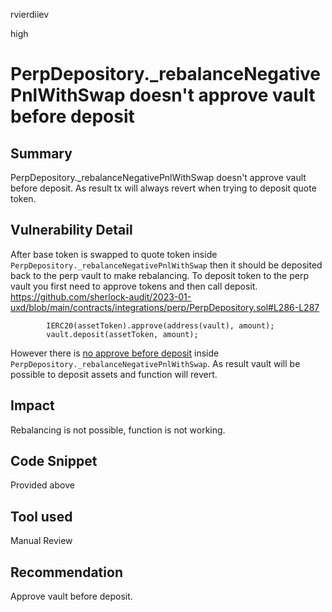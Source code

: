 rvierdiiev

high

# PerpDepository._rebalanceNegativePnlWithSwap doesn't approve vault before deposit

## Summary
PerpDepository._rebalanceNegativePnlWithSwap doesn't approve vault before deposit. As result tx will always revert when trying to deposit quote token.
## Vulnerability Detail
After base token is swapped to quote token inside `PerpDepository._rebalanceNegativePnlWithSwap` then it should be deposited back to the perp vault to make rebalancing. 
To deposit token to the perp vault you first need to approve tokens and then call deposit.
https://github.com/sherlock-audit/2023-01-uxd/blob/main/contracts/integrations/perp/PerpDepository.sol#L286-L287
```solidity
        IERC20(assetToken).approve(address(vault), amount);
        vault.deposit(assetToken, amount);
```
However there is [no approve before deposit](https://github.com/sherlock-audit/2023-01-uxd/blob/main/contracts/integrations/perp/PerpDepository.sol#L524) inside `PerpDepository._rebalanceNegativePnlWithSwap`. As result vault will be possible to deposit assets and function will revert.
## Impact
Rebalancing is not possible, function is not working.
## Code Snippet
Provided above
## Tool used

Manual Review

## Recommendation
Approve vault before deposit.
